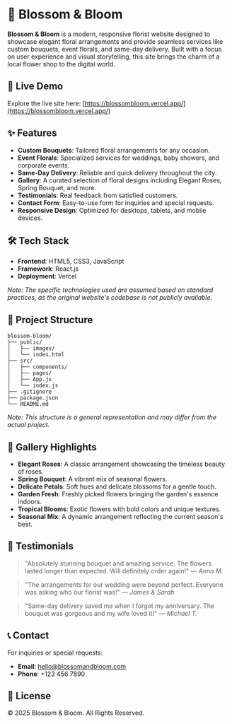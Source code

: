 # 🌸 Blossom & Bloom

**Blossom & Bloom** is a modern, responsive florist website designed to showcase elegant floral arrangements and provide seamless services like custom bouquets, event florals, and same-day delivery. Built with a focus on user experience and visual storytelling, this site brings the charm of a local flower shop to the digital world.

## 🌼 Live Demo

Explore the live site here: [https://blossombloom.vercel.app/](https://blossombloom.vercel.app/)

## ✨ Features

* **Custom Bouquets**: Tailored floral arrangements for any occasion.
* **Event Florals**: Specialized services for weddings, baby showers, and corporate events.
* **Same-Day Delivery**: Reliable and quick delivery throughout the city.
* **Gallery**: A curated selection of floral designs including Elegant Roses, Spring Bouquet, and more.
* **Testimonials**: Real feedback from satisfied customers.
* **Contact Form**: Easy-to-use form for inquiries and special requests.
* **Responsive Design**: Optimized for desktops, tablets, and mobile devices.

## 🛠️ Tech Stack

* **Frontend**: HTML5, CSS3, JavaScript
* **Framework**: React.js
* **Deployment**: Vercel

*Note: The specific technologies used are assumed based on standard practices, as the original website's codebase is not publicly available.*

## 📁 Project Structure

```
blossom-bloom/
├── public/
│   ├── images/
│   └── index.html
├── src/
│   ├── components/
│   ├── pages/
│   ├── App.js
│   └── index.js
├── .gitignore
├── package.json
└── README.md
```

*Note: This structure is a general representation and may differ from the actual project.*

## 📸 Gallery Highlights

* **Elegant Roses**: A classic arrangement showcasing the timeless beauty of roses.
* **Spring Bouquet**: A vibrant mix of seasonal flowers.
* **Delicate Petals**: Soft hues and delicate blossoms for a gentle touch.
* **Garden Fresh**: Freshly picked flowers bringing the garden's essence indoors.
* **Tropical Blooms**: Exotic flowers with bold colors and unique textures.
* **Seasonal Mix**: A dynamic arrangement reflecting the current season's best.

## 💬 Testimonials

> "Absolutely stunning bouquet and amazing service. The flowers lasted longer than expected. Will definitely order again!"
> — *Anna M.*

> "The arrangements for our wedding were beyond perfect. Everyone was asking who our florist was!"
> — *James & Sarah*

> "Same-day delivery saved me when I forgot my anniversary. The bouquet was gorgeous and my wife loved it!"
> — *Michael T.*

## 📞 Contact

For inquiries or special requests:

* **Email**: [hello@blossomandbloom.com](mailto:hello@blossomandbloom.com)
* **Phone**: +123 456 7890

## 📄 License

© 2025 Blossom & Bloom. All Rights Reserved.

